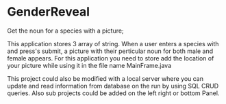 # GenderReveal
Get the noun for a species with a picture;

This application stores 3 array of string. When a user enters a species with and press's submit, a picture with their perticular noun for both male and female appears.
For this application you need to store add the location of your picture while using it in the file name MainFrame.java 

This project could also be modified with a local server where you can update and read information from database on the run by using SQL CRUD queries.
Also sub projects could be added on the left right or bottom Panel.
